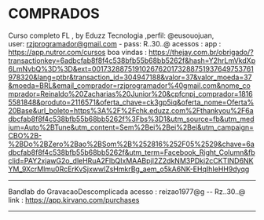 # COMPRADOS

Curso completo FL , by Eduzz Tecnologia ,perfil: @eusouojuan,  
user: rzjprogramador@gmail.com - pass: R..30..@
acessos : 
app : https://app.nutror.com/cursos
boa vindas : https://thejay.com.br/obrigado/?transactionkey=6adbcfab8f8f4c538bfb55b68bb5262f&hash=Y2hrLmVkdXp6LmNvbQ%3D%3D&ext=00173288751910267620173288751937649753761978320&lang=ptbr&transaction_id=304947188&valor=37&valor_moeda=37&moeda=BRL&email_comprador=rzjprogramador%40gmail.com&nome_comprador=Reinaldo%20Zacharias%20Junior%20&cpfcnpj_comprador=18165581848&produto=2116571&oferta_chave=ck3gp5iq&oferta_nome=Oferta%20Base&url_boleto=https%3A%2F%2Fchk.eduzz.com%2Fthankyou%2F6adbcfab8f8f4c538bfb55b68bb5262f%3Fbs%3D1&utm_source=fb&utm_medium=Auto%2BTune&utm_content=Sem%2Bei%2Bei%2Bei&utm_campaign=CBO%2B-%2BDo%2BZero%2Bao%2BSom%2B%252816%252F05%2529&chave=6adbcfab8f8f4c538bfb55b68bb5262f&utm_term=Facebook_Right_Column&fbclid=PAY2xjawG2o_dleHRuA2FlbQIxMAABpjI2Z2dkNM3PDkj2cCKTIND6NKYM_9XcrMlmu0RcErKvSjxwwlZsHmkrBg_aem_o5kA6NK-EHqIhIeHH9dyqg

---
Bandlab do GravacaoDescomplicada 
acesso : reizao1977@g -- Rz..30..@
link : https://app.kirvano.com/purchases

---


